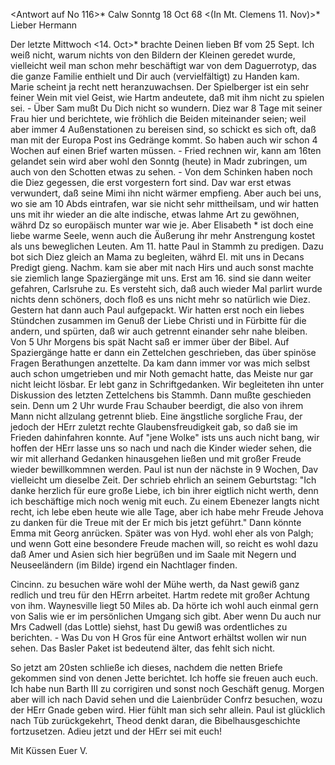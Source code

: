 <Antwort auf No 116>* Calw Sonntg 18 Oct 68
 <(In Mt. Clemens 11. Nov)>*
Lieber Hermann

Der letzte Mittwoch <14. Oct>* brachte Deinen lieben Bf vom 25 Sept. Ich weiß nicht, warum nichts von den Bildern der Kleinen geredet wurde, vielleicht weil man schon mehr beschäftigt war von dem Daguerrotyp, das die ganze Familie enthielt und Dir auch (vervielfältigt) zu Handen kam. Marie scheint ja recht nett heranzuwachsen. Der Spielberger ist ein sehr feiner Wein mit viel Geist, wie Hartm andeutete, daß mit ihm nicht zu spielen sei. - Über Sam mußt Du Dich nicht so wundern. Diez war 8 Tage mit seiner Frau hier und berichtete, wie fröhlich die Beiden miteinander seien; weil aber immer 4 Außenstationen zu bereisen sind, so schickt es sich oft, daß man mit der Europa Post ins Gedränge kommt. So haben auch wir schon 4 Wochen auf einen Brief warten müssen. - Fried rechnen wir, kann am 16ten gelandet sein wird aber wohl den Sonntg (heute) in Madr zubringen, um auch von den Schotten etwas zu sehen. - Von dem Schinken haben noch die Diez gegessen, die erst vorgestern fort sind. Dav war erst etwas verwundert, daß seine Mimi ihn nicht wärmer empfieng. Aber auch bei uns, wo sie am 10 Abds eintrafen, war sie nicht sehr mittheilsam, und wir hatten uns mit ihr wieder an die alte indische, etwas lahme Art zu gewöhnen, währd Dz so europäisch munter war wie je. Aber Elisabeth <Diez geb Blandford>* ist doch eine liebe warme Seele, wenn auch die Äußerung ihr mehr Anstrengung kostet als uns beweglichen Leuten. Am 11. hatte Paul in Stammh zu predigen. Dazu bot sich Diez gleich an Mama zu begleiten, währd El. mit uns in Decans Predigt gieng. Nachm. kam sie aber mit nach Hirs und auch sonst machte sie ziemlich lange Spaziergänge mit uns. Erst am 16. sind sie dann weiter gefahren, Carlsruhe zu. Es versteht sich, daß auch wieder Mal parlirt wurde nichts denn schöners, doch floß es uns nicht mehr so natürlich wie Diez. 
Gestern hat dann auch Paul aufgepackt. Wir hatten erst noch ein liebes Stündchen zusammen im Genuß der Liebe Christi und in Fürbitte für die andern, und spürten, daß wir auch getrennt einander sehr nahe bleiben. Von 5 Uhr Morgens bis spät Nacht saß er immer über der Bibel. Auf Spaziergänge hatte er dann ein Zettelchen geschrieben, das über spinöse Fragen Berathungen anzettelte. Da kam dann immer vor was mich selbst auch schon umgetrieben und mir Noth gemacht hatte, das Meiste nur gar nicht leicht lösbar. Er lebt ganz in Schriftgedanken. Wir begleiteten ihn unter Diskussion des letzten Zettelchens bis Stammh. Dann mußte geschieden sein. Denn um 2 Uhr wurde Frau Schauber beerdigt, die also von ihrem Mann nicht allzulang getrennt blieb. Eine ängstliche sorgliche Frau, der jedoch der HErr zuletzt rechte Glaubensfreudigkeit gab, so daß sie im Frieden dahinfahren konnte. 
Auf "jene Wolke" ists uns auch nicht bang, wir hoffen der HErr lasse uns so nach und nach die Kinder wieder sehen, die wir mit allerhand Gedanken hinausgehen ließen und mit großer Freude wieder bewillkommnen werden. Paul ist nun der nächste in 9 Wochen, Dav vielleicht um dieselbe Zeit. Der schrieb ehrlich an seinem Geburtstag: "Ich danke herzlich für eure große Liebe, ich bin ihrer eigtlich nicht werth, denn ich beschäftige mich noch wenig mit euch. Zu einem Ebenezer langts nicht recht, ich lebe eben heute wie alle Tage, aber ich habe mehr Freude Jehova zu danken für die Treue mit der Er mich bis jetzt geführt." Dann könnte Emma mit Georg anrücken. Später was von Hyd. wohl eher als von Palgh; und wenn Gott eine besondere Freude machen will, so reicht es wohl dazu daß Amer und Asien sich hier begrüßen und im Saale mit Negern und Neuseeländern (im Bilde) irgend ein Nachtlager finden.

Cincinn. zu besuchen wäre wohl der Mühe werth, da Nast gewiß ganz redlich und treu für den HErrn arbeitet. Hartm redete mit großer Achtung von ihm. Waynesville liegt 50 Miles ab. Da hörte ich wohl auch einmal gern von Salis wie er im persönlichen Umgang sich gibt. Aber wenn Du auch nur Mrs Cadwell (das Lottle) siehst, hast Du gewiß was ordentliches zu berichten. - Was Du von H Gros für eine Antwort erhältst wollen wir nun sehen. Das Basler Paket ist bedeutend älter, das fehlt sich nicht.

So jetzt am 20sten schließe ich dieses, nachdem die netten Briefe gekommen sind von denen Jette berichtet. Ich hoffe sie freuen auch euch. Ich habe nun Barth III zu corrigiren und sonst noch Geschäft genug. Morgen aber will ich nach David sehen und die Laienbrüder Confrz besuchen, wozu der HErr Gnade geben wird. Hier fühlt man sich sehr allein. Paul ist glücklich nach Tüb zurückgekehrt, Theod denkt daran, die Bibelhausgeschichte fortzusetzen. Adieu jetzt und der HErr sei mit euch!

 Mit Küssen Euer V.

